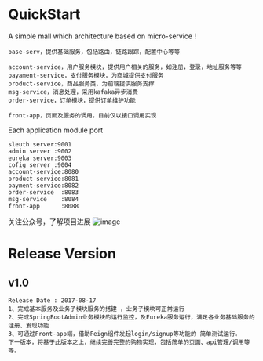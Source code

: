 # QuickStart
A simple mall which architecture based on  micro-service !

	base-serv，提供基础服务，包括路由，链路跟踪，配置中心等等
	
	account-service，用户服务模块，提供用户相关的服务，如注册，登录，地址服务等等
	payament-service，支付服务模块，为商城提供支付服务
	product-service，商品服务类，为前端提供服务支撑
	msg-service，消息处理，采用kafaka异步消费
	order-service，订单模块，提供订单维护功能
	
	front-app，页面及服务的调用，目前仅以接口调用实现
	
Each application module port
	
	sleuth server:9001
	admin server :9002
	eureka server:9003
	cofig server :9004
	account-service:8080
	product-service:8081
	payment-service:8082
	order-service  :8083
	msg-service    :8084
	front-app      :8088


关注公众号，了解项目进展
    ![image](https://github.com/backkoms/simplemall/blob/develop/getqrcode.jpeg?raw=true)

# Release Version
## v1.0 
	Release Date : 2017-08-17
	1、完成基本服务及业务子模块服务的搭建 ，业务子模块可正常运行
	2、完成SpringBootAdmin业务模块的运行监控，及Eureka服务运行，满足各业务基础服务的注册、发现功能
	3、可通过Front-app端，借助Feign组件发起login/signup等功能的 简单测试运行。
	下一版本，将基于此版本之上，继续完善完整的购物实现，包括简单的页面、api管理/调用等等。

